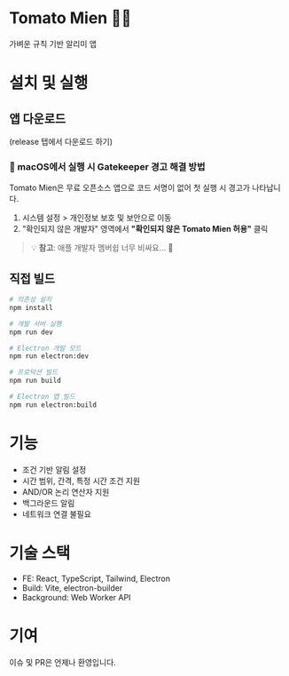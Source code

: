 # Tomato Mien 🍅🍜

가벼운 규칙 기반 알리미 앱

# 설치 및 실행 

## 앱 다운로드

(release 탭에서 다운로드 하기)

### 🍎 macOS에서 실행 시 Gatekeeper 경고 해결 방법

Tomato Mien은 무료 오픈소스 앱으로 코드 서명이 없어 첫 실행 시 경고가 나타납니다.

1. 시스템 설정 > 개인정보 보호 및 보안으로 이동
2. "확인되지 않은 개발자" 영역에서 **"확인되지 않은 Tomato Mien 허용"** 클릭

> 💡 **참고**: 애플 개발자 멤버쉽 너무 비싸요... 🤑


## 직접 빌드

```bash
# 의존성 설치
npm install

# 개발 서버 실행
npm run dev

# Electron 개발 모드
npm run electron:dev

# 프로덕션 빌드
npm run build

# Electron 앱 빌드
npm run electron:build
```

# 기능

- 조건 기반 알림 설정
- 시간 범위, 간격, 특정 시간 조건 지원
- AND/OR 논리 연산자 지원
- 백그라운드 알림
- 네트워크 연결 불필요

# 기술 스택

- FE: React, TypeScript, Tailwind, Electron
- Build: Vite, electron-builder
- Background: Web Worker API

# 기여

이슈 및 PR은 언제나 환영입니다.
